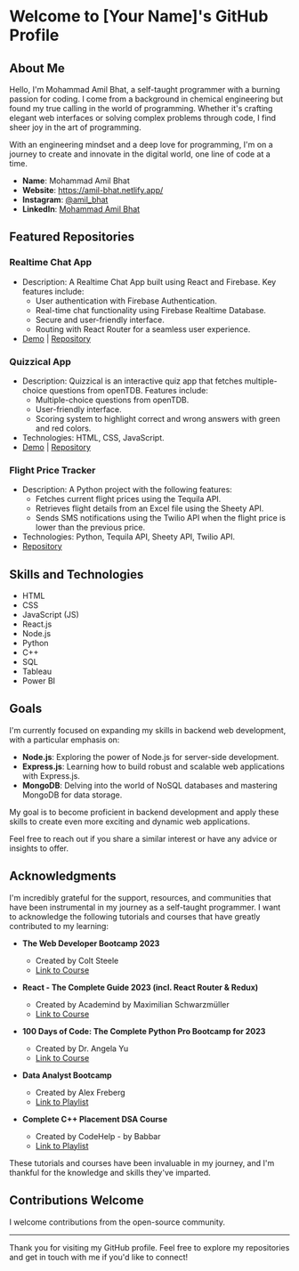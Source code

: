# Welcome to [Your Name]'s GitHub Profile


## About Me

Hello, I'm Mohammad Amil Bhat, a self-taught programmer with a burning passion for coding. I come from a background in chemical engineering but found my true calling in the world of programming. Whether it's crafting elegant web interfaces or solving complex problems through code, I find sheer joy in the art of programming.

With an engineering mindset and a deep love for programming, I'm on a journey to create and innovate in the digital world, one line of code at a time.

- **Name**: Mohammad Amil Bhat
- **Website**: https://amil-bhat.netlify.app/
- **Instagram**: [@amil_bhat](https://www.instagram.com/amil_bhat/)
- **LinkedIn**: [Mohammad Amil Bhat](https://www.linkedin.com/in/mohammad-amil-bhat-91a238157/)


## Featured Repositories

### Realtime Chat App
- Description: A Realtime Chat App built using React and Firebase. Key features include:
  - User authentication with Firebase Authentication.
  - Real-time chat functionality using Firebase Realtime Database.
  - Secure and user-friendly interface.
  - Routing with React Router for a seamless user experience.
- [Demo](https://mabrealtimechat.netlify.app/) | [Repository](https://github.com/amilbhat/realtime-chat-app)

### Quizzical App
- Description: Quizzical is an interactive quiz app that fetches multiple-choice questions from openTDB. Features include:
  - Multiple-choice questions from openTDB.
  - User-friendly interface.
  - Scoring system to highlight correct and wrong answers with green and red colors.
- Technologies: HTML, CSS, JavaScript.
- [Demo](https://amilbhat.github.io/Quizzical/) | [Repository](https://github.com/amilbhat/Quizzical)

### Flight Price Tracker
- Description: A Python project with the following features:
  - Fetches current flight prices using the Tequila API.
  - Retrieves flight details from an Excel file using the Sheety API.
  - Sends SMS notifications using the Twilio API when the flight price is lower than the previous price.
- Technologies: Python, Tequila API, Sheety API, Twilio API.
- [Repository](https://github.com/amilbhat/pythonprojects/tree/4507b6b4e2cbd0e2082c9a5436f8409aa45cb0dc/Flight%20Finder)

## Skills and Technologies

- HTML
- CSS
- JavaScript (JS)
- React.js
- Node.js
- Python
- C++
- SQL
- Tableau
- Power BI


## Goals

I'm currently focused on expanding my skills in backend web development, with a particular emphasis on:

- **Node.js**: Exploring the power of Node.js for server-side development.
- **Express.js**: Learning how to build robust and scalable web applications with Express.js.
- **MongoDB**: Delving into the world of NoSQL databases and mastering MongoDB for data storage.

My goal is to become proficient in backend development and apply these skills to create even more exciting and dynamic web applications.

Feel free to reach out if you share a similar interest or have any advice or insights to offer.


## Acknowledgments

I'm incredibly grateful for the support, resources, and communities that have been instrumental in my journey as a self-taught programmer. I want to acknowledge the following tutorials and courses that have greatly contributed to my learning:

- **The Web Developer Bootcamp 2023**
  - Created by Colt Steele
  - [Link to Course](https://www.udemy.com/course/the-web-developer-bootcamp/)

- **React - The Complete Guide 2023 (incl. React Router & Redux)**
  - Created by Academind by Maximilian Schwarzmüller
  - [Link to Course](https://www.udemy.com/course/react-the-complete-guide-incl-redux/)

- **100 Days of Code: The Complete Python Pro Bootcamp for 2023**
  - Created by Dr. Angela Yu
  - [Link to Course](https://www.udemy.com/course/100-days-of-code/)

- **Data Analyst Bootcamp**
  - Created by Alex Freberg
  - [Link to Playlist](https://www.youtube.com/playlist?list=PLUaB-1hjhk8FE_XZ87vPPSfHqb6OcM0cF)

- **Complete C++ Placement DSA Course**
  - Created by CodeHelp - by Babbar
  - [Link to Playlist](https://www.youtube.com/playlist?list=PLDzeHZWIZsTryvtXdMr6rPh4IDexB5NIA)

These tutorials and courses have been invaluable in my journey, and I'm thankful for the knowledge and skills they've imparted.


## Contributions Welcome

I welcome contributions from the open-source community.

---

Thank you for visiting my GitHub profile. Feel free to explore my repositories and get in touch with me if you'd like to connect!
